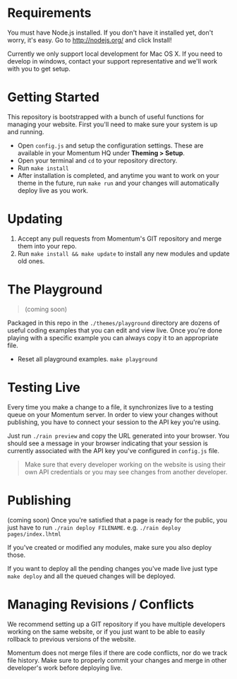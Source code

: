 # Requirements

You must have Node.js installed. If you don't have it installed yet, don't worry, it's easy. Go to http://nodejs.org/ and click Install!

Currently we only support local development for Mac OS X. If you need to develop in windows, contact your support representative and we'll work with you to get setup.


# Getting Started

This repository is bootstrapped with a bunch of useful functions for managing your website. First you'll need to make sure your system is up and running.

* Open `config.js` and setup the configuration settings. These are available in your Momentum HQ under **Theming > Setup**.
* Open your terminal and `cd` to your repository directory.
* Run `make install`
* After installation is completed, and anytime you want to work on your theme in the future, run `make run` and your changes will automatically deploy live as you work.

# Updating

1. Accept any pull requests from Momentum's GIT repository and merge them into your repo.
2. Run `make install && make update` to install any new modules and update old ones.

# The Playground

> (coming soon)

Packaged in this repo in the `./themes/playground` directory are dozens of useful coding examples that you can edit and view live. Once you're done playing
with a specific example you can always copy it to an appropriate file.

* Reset all playground examples. `make playground`

# Testing Live
Every time you make a change to a file, it synchronizes live to a testing queue on your Momentum server. In order to view your changes without publishing, you have to connect your session to the API key you're using.

Just run `./rain preview` and copy the URL generated into your browser. You should see a message in your browser indicating that your session is currently associated with the API key you've configured in `config.js` file.

> Make sure that every developer working on the website is using their own API credentials or you may see changes from another developer.

# Publishing
(coming soon)
Once you're satisfied that a page is ready for the public, you just have to run `./rain deploy FILENAME`. e.g. `./rain deploy pages/index.lhtml`

If you've created or modified any modules, make sure you also deploy those.

If you want to deploy all the pending changes you've made live just type `make deploy` and all the queued changes will be deployed.

# Managing Revisions / Conflicts
We recommend setting up a GIT repository if you have multiple developers working on the same website, or if you just want to be able to easily rollback to previous versions of the website.

Momentum does not merge files if there are code conflicts, nor do we track file history. Make sure to properly commit your changes and merge in other developer's work before deploying live.

